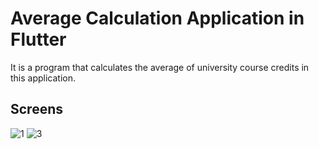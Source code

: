 # Average Calculation Application in Flutter

It is a program that calculates the average of university course credits in this application.

## Screens
![1](https://user-images.githubusercontent.com/51384613/158023720-c9450065-b41c-448f-bcf9-88bc05523cd5.jpg)
![3](https://user-images.githubusercontent.com/51384613/158023730-9602d4f8-696b-474d-9c40-d52ec0e932dd.jpg)


